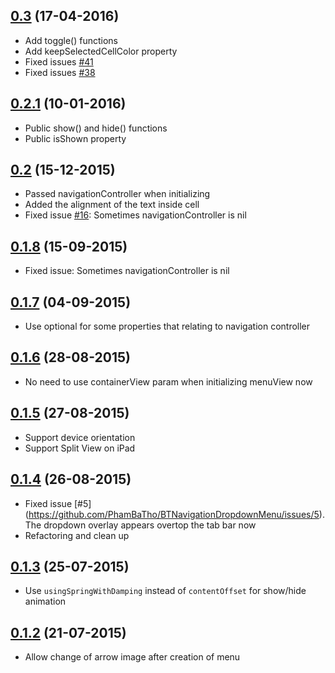 ## [0.3](https://github.com/PhamBaTho/BTNavigationDropdownMenu/releases/tag/0.3) (17-04-2016)
- Add toggle() functions
- Add keepSelectedCellColor property
- Fixed issues [#41](https://github.com/PhamBaTho/BTNavigationDropdownMenu/issues/41)
- Fixed issues [#38](https://github.com/PhamBaTho/BTNavigationDropdownMenu/issues/38)

## [0.2.1](https://github.com/PhamBaTho/BTNavigationDropdownMenu/releases/tag/0.2.1) (10-01-2016)
- Public show() and hide() functions
- Public isShown property

## [0.2](https://github.com/PhamBaTho/BTNavigationDropdownMenu/releases/tag/0.2) (15-12-2015)
- Passed navigationController when initializing
- Added the alignment of the text inside cell
- Fixed issue [#16](https://github.com/PhamBaTho/BTNavigationDropdownMenu/issues/16): Sometimes navigationController is nil

## [0.1.8](https://github.com/PhamBaTho/BTNavigationDropdownMenu/releases/tag/0.1.8) (15-09-2015)
- Fixed issue: Sometimes navigationController is nil

## [0.1.7](https://github.com/PhamBaTho/BTNavigationDropdownMenu/releases/tag/0.1.7) (04-09-2015)
- Use optional for some properties that relating to navigation controller

## [0.1.6](https://github.com/PhamBaTho/BTNavigationDropdownMenu/releases/tag/0.1.6) (28-08-2015)
- No need to use containerView param when initializing menuView now

## [0.1.5](https://github.com/PhamBaTho/BTNavigationDropdownMenu/releases/tag/0.1.5) (27-08-2015)
- Support device orientation
- Support Split View on iPad

## [0.1.4](https://github.com/PhamBaTho/BTNavigationDropdownMenu/releases/tag/0.1.4) (26-08-2015)
- Fixed issue [#5] (https://github.com/PhamBaTho/BTNavigationDropdownMenu/issues/5). The dropdown overlay appears overtop the tab bar now
- Refactoring and clean up

## [0.1.3](https://github.com/PhamBaTho/BTNavigationDropdownMenu/releases/tag/0.1.3) (25-07-2015)
- Use `usingSpringWithDamping` instead of `contentOffset` for show/hide animation

## [0.1.2](https://github.com/PhamBaTho/BTNavigationDropdownMenu/releases/tag/0.1.2) (21-07-2015)
- Allow change of arrow image after creation of menu
